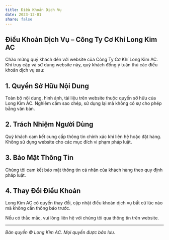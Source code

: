 ```yaml
---
title: Điều Khoản Dịch Vụ
date: 2023-12-01
share: false
---
```


## Điều Khoản Dịch Vụ – Công Ty Cơ Khí Long Kim AC

Chào mừng quý khách đến với website của Công Ty Cơ Khí Long Kim AC. Khi truy cập và sử dụng website này, quý khách đồng ý tuân thủ các điều khoản dịch vụ sau:

## 1. Quyền Sở Hữu Nội Dung
Toàn bộ nội dung, hình ảnh, tài liệu trên website thuộc quyền sở hữu của Long Kim AC. Nghiêm cấm sao chép, sử dụng lại mà không có sự cho phép bằng văn bản.

## 2. Trách Nhiệm Người Dùng
Quý khách cam kết cung cấp thông tin chính xác khi liên hệ hoặc đặt hàng. Không sử dụng website cho các mục đích vi phạm pháp luật.

## 3. Bảo Mật Thông Tin
Chúng tôi cam kết bảo mật thông tin cá nhân của khách hàng theo quy định pháp luật.

## 4. Thay Đổi Điều Khoản
Long Kim AC có quyền thay đổi, cập nhật điều khoản dịch vụ bất cứ lúc nào mà không cần thông báo trước.

Nếu có thắc mắc, vui lòng liên hệ với chúng tôi qua thông tin trên website.

---

*Bản quyền © Long Kim AC. Mọi quyền được bảo lưu.*
